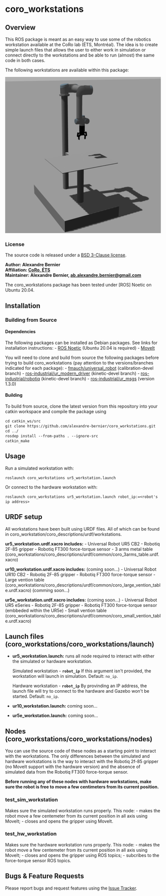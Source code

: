 # coro_workstations

## Overview

This ROS package is meant as an easy way to use some of the robotics workstation available at the CoRo lab (ÉTS, Montréal). The idea is to create simple launch files that allows the user to either work in simulation or connect directly to the workstations and be able to run (almost) the same code in both cases.

The following workstations are available within this package:

![UR5 Workstation](doc/ur5_workstation.png)

### License

The source code is released under a [BSD 3-Clause license](coro_workstations/LICENSE).

**Author: Alexandre Bernier<br />
Affiliation: [CoRo, ÉTS](http://en.etsmtl.ca/unites-de-recherche/coro/accueil?lang=en-CA)<br />
Maintainer: Alexandre Bernier, ab.alexandre.bernier@gmail.com**

The coro_workstations package has been tested under [ROS] Noetic on Ubuntu 20.04.

## Installation

### Building from Source

#### Dependencies

The following packages can be installed as Debian packages. See links for installation instructions:
	- [ROS Noetic](http://wiki.ros.org/noetic/Installation/Ubuntu) (Ubuntu 20.04 is required)
	- [MoveIt](https://moveit.ros.org/install/)

You will need to clone and build from source the following packages before trying to build coro_workstations (pay attention to the versions/branches indicated for each package):
	- [fmauch/universal_robot](https://github.com/fmauch/universal_robot.git) (calibration-devel branch)
	- [ros-industrial/ur_modern_driver](https://github.com/ros-industrial/ur_modern_driver.git) (kinetic-devel branch)
	- [ros-industrial/robotiq](https://github.com/ros-industrial/robotiq.git) (kinetic-devel branch)
	- [ros-industrial/ur_msgs](https://github.com/ros-industrial/ur_msgs.git) (version 1.3.0)

#### Building

To build from source, clone the latest version from this repository into your catkin workspace and compile the package using

	cd catkin_ws/src
	git clone https://github.com/alexandre-bernier/coro_workstations.git
	cd ../
	rosdep install --from-paths . --ignore-src
	catkin_make

## Usage

Run a simulated workstation with:

	roslaunch coro_workstations ur5_workstation.launch

Or connect to the hardware workstation with:
	
	roslaunch coro_workstations ur5_workstation.launch robot_ip:=<robot's ip address>
	
## URDF setup

All workstations have been built using URDF files. All of which can be found in coro_workstation/coro_descriptions/urdf/workstations.

**ur5_workstation.urdf.xacro includes:**
	- Universal Robot UR5 CB2
	- Robotiq 2F-85 gripper
	- Robotiq FT300 force-torque sensor
	- 3 arms metal table (coro_workstations/coro_descriptions/urdf/common/coro_3arms_table.urdf.xacro)

**ur10_workstation.urdf.xacro includes:** (coming soon...)
	- Universal Robot UR10 CB2
	- Robotiq 2F-85 gripper
	- Robotiq FT300 force-torque sensor
	- Large vention table (coro_workstations/coro_descriptions/urdf/common/coro_large_vention_table.urdf.xacro) (comming soon...)
	
**ur5e_workstation.urdf.xacro includes:** (coming soon...)
	- Universal Robot UR5 eSeries
	- Robotiq 2F-85 gripper
	- Robotiq FT300 force-torque sensor (embbeded within the UR5e)
	- Small vention table (coro_workstations/coro_descriptions/urdf/common/coro_small_vention_table.urdf.xacro)

## Launch files (coro_workstations/coro_workstations/launch)

* **ur5_workstation.launch:** runs all node required to interact with either the simulated or hardware workstation.

    Simulated workstation
		- **`robot_ip`** If this argument isn't provided, the workstation will launch in simulation. Default: `no_ip`.

	Hardware workstation
		- **`robot_ip`** By provinding an IP address, the launch file will try to connect to the hardware and Gazebo won't be started. Default: `no_ip`.

* **ur10_workstation.launch:** coming soon...

* **ur5e_workstation.launch:** coming soon...

## Nodes (coro_workstations/coro_workstations/nodes)

You can use the source code of these nodes as a starting point to interact with the workstations. The only differences between the simulated and hardware workstations is the way to interact with the Robotiq 2f-85 gripper (no MoveIt support with the hardware version) and the absence of simulated data from the Robotiq FT300 force-torque sensor.

**Before running any of these nodes with hardware workstations, make sure the robot is free to move a few centimeters from its current position.**

### test_sim_workstation

Makes sure the simulated workstation runs properly. This node:
	- makes the robot move a few centemeter from its current position in all axis using MoveIt;
	- closes and opens the gripper using MoveIt.

### test_hw_workstation

Makes sure the hardware workstation runs properly. This node:
	- makes the robot move a few centemeter from its current position in all axis using MoveIt;
	- closes and opens the gripper using ROS topics;
	- subcribes to the force-torque sensor ROS topics.

## Bugs & Feature Requests

Please report bugs and request features using the [Issue Tracker](https://github.com/alexandre-bernier/coro_workstations/issues).
